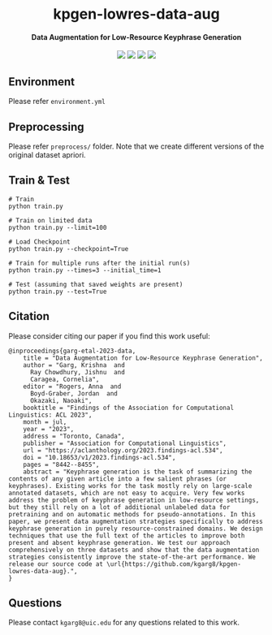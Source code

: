 <h1 align="center">
  kpgen-lowres-data-aug
</h1>

<h4 align="center">Data Augmentation for Low-Resource Keyphrase Generation</h4>

<p align="center">
  <a href="https://aclanthology.org/2023.findings-acl.534/"><img src="https://img.shields.io/badge/Findings%20of%20ACL-2023-red"></a>
  <a href="https://aclanthology.org/2023.findings-acl.534.pdf"><img src="https://img.shields.io/badge/Paper-PDF-yellow"></a>
  <a href="res/ACL_slides.pdf"><img src="https://img.shields.io/badge/Slides-PDF-blue"></a>
  <a href="https://github.com/kgarg8/kpgen-lowres-data-aug/blob/master/LICENSE"><img src="https://img.shields.io/badge/License-MIT-green"></a>
  </a>
</p>

## Environment
Please refer `environment.yml`

## Preprocessing
Please refer `preprocess/` folder. Note that we create different versions of the original dataset apriori.

## Train & Test
```
# Train
python train.py

# Train on limited data
python train.py --limit=100

# Load Checkpoint
python train.py --checkpoint=True

# Train for multiple runs after the initial run(s)
python train.py --times=3 --initial_time=1

# Test (assuming that saved weights are present)
python train.py --test=True
```

## Citation
Please consider citing our paper if you find this work useful:

```
@inproceedings{garg-etal-2023-data,
    title = "Data Augmentation for Low-Resource Keyphrase Generation",
    author = "Garg, Krishna  and
      Ray Chowdhury, Jishnu  and
      Caragea, Cornelia",
    editor = "Rogers, Anna  and
      Boyd-Graber, Jordan  and
      Okazaki, Naoaki",
    booktitle = "Findings of the Association for Computational Linguistics: ACL 2023",
    month = jul,
    year = "2023",
    address = "Toronto, Canada",
    publisher = "Association for Computational Linguistics",
    url = "https://aclanthology.org/2023.findings-acl.534",
    doi = "10.18653/v1/2023.findings-acl.534",
    pages = "8442--8455",
    abstract = "Keyphrase generation is the task of summarizing the contents of any given article into a few salient phrases (or keyphrases). Existing works for the task mostly rely on large-scale annotated datasets, which are not easy to acquire. Very few works address the problem of keyphrase generation in low-resource settings, but they still rely on a lot of additional unlabeled data for pretraining and on automatic methods for pseudo-annotations. In this paper, we present data augmentation strategies specifically to address keyphrase generation in purely resource-constrained domains. We design techniques that use the full text of the articles to improve both present and absent keyphrase generation. We test our approach comprehensively on three datasets and show that the data augmentation strategies consistently improve the state-of-the-art performance. We release our source code at \url{https://github.com/kgarg8/kpgen-lowres-data-aug}.",
}
```

## Questions
Please contact `kgarg8@uic.edu` for any questions related to this work.